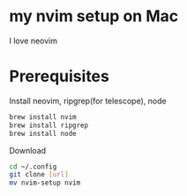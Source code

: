 # my nvim setup on Mac

I love neovim

# Prerequisites

Install neovim, ripgrep(for telescope), node

```bash
brew install nvim
brew install ripgrep
brew install node
```

Download

```bash
cd ~/.config
git clone [url]
mv nvim-setup nvim
```
